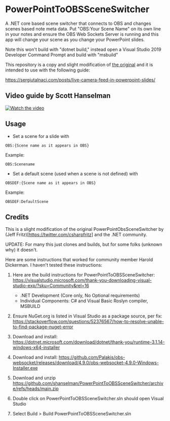 # PowerPointToOBSSceneSwitcher
A .NET core based scene switcher that connects to OBS and changes scenes based note meta data. Put "OBS:Your Scene Name" on its own line in your notes and ensure the OBS Web Sockets Server is running and this app will change your scene as you change your PowerPoint slides.

Note this won't build with "dotnet build," instead open a Visual Studio 2019 Developer Command Prompt and build with "msbuild"

This repository is a copy and slight modification of [the original](https://github.com/shanselman/PowerPointToOBSSceneSwitcher) and it is intended to use with the following guide: 

https://sergiutalnaci.com/posts/live-camera-feed-in-powerpoint-slides/

## Video guide by Scott Hanselman 

[![Watch the video](https://i.imgur.com/v369AtP.png)](https://www.youtube.com/watch?v=ciNcxi2bPwM)

## Usage
* Set a scene for a slide with 
```<language>
OBS:{Scene name as it appears in OBS}
```

Example:
```<language>
OBS:Scenename
```

* Set a default scene (used when a scene is not defined) with
```<language>
OBSDEF:{Scene name as it appears in OBS}
```

Example:
```<language>
OBSDEF:DefaultScene
```

## Credits
This is a slight modification of the original PowerPointObsSceneSwitcher by (Jeff Fritz)[https://twitter.com/csharpfritz] and the .NET community.

UPDATE: For many this just clones and builds, but for some folks (unknown why) it doesn't.

Here are some instructions that worked for community member Harold Dickerman. I haven't tested these instructions:

1. Here are the build instructions for PowerPointToOBSSceneSwitcher:
https://visualstudio.microsoft.com/thank-you-downloading-visual-studio-exp/?sku=Community&rel=16

    - .NET Development (Core only, No Optional requirements)
    - Individual Components: C# and Visual Basic Roslyn compiler, MSBUILD

2. Ensure NuGet.org is listed in Visual Studio as a package source, per fix: https://stackoverflow.com/questions/52376567/how-to-resolve-unable-to-find-package-nuget-error 

3. Download and install: https://dotnet.microsoft.com/download/dotnet/thank-you/runtime-3.1.14-windows-x64-installer

4. Download and install: https://github.com/Palakis/obs-websocket/releases/download/4.9.0/obs-websocket-4.9.0-Windows-Installer.exe

5. Download and unzip https://github.com/shanselman/PowerPointToOBSSceneSwitcher/archive/refs/heads/main.zip

6. Double click on PowerPointToOBSSceneSwitcher.sln should open Visual Studio

7. Select Build > Build PowerPointToOBSSceneSwitcher.sln
